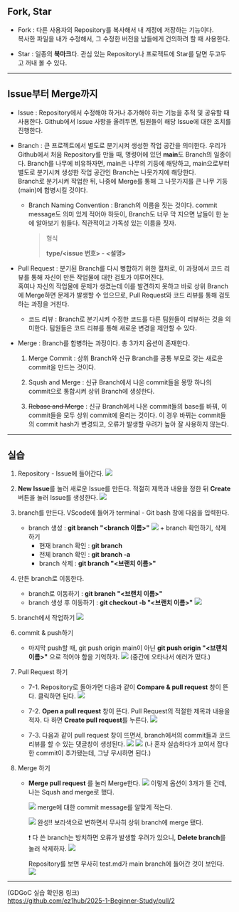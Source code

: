 ## Fork, Star
+ Fork : 다른 사용자의 Repository를 복사해서 내 계정에 저장하는 기능이다.   
복사한 파일을 내가 수정해서, 그 수정한 버전을 남들에게 건의하려 할 때 사용한다.   
   
+ Star : 일종의 **북마크**다. 관심 있는 Repository나 프로젝트에 Star를 달면 두고두고 꺼내 볼 수 있다.   
   
-----
## Issue부터 Merge까지   
   
   + Issue : Repository에서 수정해야 하거나 추가해야 하는 기능을 추적 및 공유할 때 사용한다. Github에서 Issue 사항을 올려두면, 팀원들이 해당 Issue에 대한 조치를 진행한다.   
   
   + Branch : 큰 프로젝트에서 별도로 분기시켜 생성한 작업 공간을 의미한다. 우리가 Github에서 처음 Repository를 만들 때, 명령어에 있던 **main**도 Branch의 일종이다. Branch를 나무에 비유하자면, main은 나무의 기둥에 해당하고, main으로부터 별도로 분기시켜 생성한 작업 공간인 Branch는 나뭇가지에 해당한다.   
   Branch로 분기시켜 작업한 뒤, 나중에 Merge를 통해 그 나뭇가지를 큰 나무 기둥\(main)에 합병시킬 것이다.   

      - Branch Naming Convention : Branch의 이름을 짓는 것이다. commit message도 의미 있게 적어야 하듯이, Branch도 너무 막 지으면 남들이 한 눈에 알아보기 힘들다. 직관적이고 가독성 있는 이름을 짓자.   

         > 형식   
         >    
         > **type/\<issue 번호> - \<설명>**

   + Pull Request : 분기된 Branch를 다시 병합하기 위한 절차로, 이 과정에서 코드 리뷰를 통해 자신이 만든 작업물에 대한 검토가 이루어진다.   
   혹여나 자신의 작업물에 문제가 생겼는데 이를 발견하지 못하고 바로 상위 Branch에 Merge하면 문제가 발생할 수 있으므로, Pull Request와 코드 리뷰를 통해 검토하는 과정을 거친다.   
      - 코드 리뷰 : Branch로 분기시켜 수정한 코드를 다른 팀원들이 리뷰하는 것을 의미한다. 팀원들은 코드 리뷰를 통해 새로운 변경을 제안할 수 있다.   
+ Merge : Branch를 합병하는 과정이다. 총 3가지 옵션이 존재한다.   
    1. Merge Commit : 상위 Branch와 신규 Branch를 공통 부모로 갖는 새로운 commit을 만드는 것이다.   
          
    2. Sqush and Merge : 신규 Branch에서 나온 commit들을 몽땅 하나의 commit으로 통합시켜 상위 Branch에 생성한다.

    3. ~~Rebase and Merge~~ : 신규 Branch에서 나온 commit들의 base를 바꿔, 이 commit들을 모두 상위 commit에 올리는 것이다. 이 경우 바뀌는 commit들의 commit hash가 변경되고, 오류가 발생할 우려가 높아 잘 사용하지 않는다.   
---
## 실습
1. Repository - Issue에 들어간다.
![](https://velog.velcdn.com/images/tss9752/post/9da200c8-34e5-440f-b383-c856f8d38436/image.png)

2. **New Issue**를 눌러 새로운 Issue를 만든다. 적절히 제목과 내용을 정한 뒤 **Create** 버튼을 눌러 Issue를 생성한다.
![](https://velog.velcdn.com/images/tss9752/post/a67865f7-adac-4513-8d4f-a4e6b51018d9/image.png)


3. branch를 만든다. VScode에 들어가 terminal - Git bash 창에 다음을 입력한다.   
   + branch 생성 : **git branch "\<branch 이름>"**
      ![](https://velog.velcdn.com/images/tss9752/post/252ffe8a-912c-4959-bf6f-506a83af35be/image.png)
   \+  branch 확인하기, 삭제하기
      + 현재 branch 확인 : **git branch**   
      + 전체 branch 확인 : **git branch -a**  
      + branch 삭제 : **git branch "<브랜치 이름>"**

4. 만든 branch로 이동한다.
   + branch로 이동하기 : **git branch "<브랜치 이름>"**
   + branch 생성 후 이동하기 : **git checkout -b "<브랜치 이름>"**
   ![](https://velog.velcdn.com/images/tss9752/post/bb418c23-7f1e-4469-af03-b279049aac64/image.png)

5. branch에서 작업하기
   ![](https://velog.velcdn.com/images/tss9752/post/2e95eb43-20ea-4d2b-8a2c-29b756f5a368/image.png)
6. commit & push하기
    + 마지막 push할 때, git push origin main이 아닌
    **git push origin "<브랜치 이름>"** 으로 적어야 함을 기억하자. 
    ![](https://velog.velcdn.com/images/tss9752/post/b1ee5d40-2499-4c93-90ba-85f5ca4859d5/image.png)
   (중간에 오타나서 에러가 떴다.)
7. Pull Request 하기
   - 7-1. Repository로 돌아가면 다음과 같이 **Compare & pull request** 창이 뜬다. 클릭하면 된다.
   ![](https://velog.velcdn.com/images/tss9752/post/2030c097-343e-49de-9a55-040e553e96d0/image.png)   

   - 7-2. **Open a pull request** 창이 뜬다. Pull Request의 적절한 제목과 내용을 적자. 다 하면 **Create pull request**를 누른다.
   ![](https://velog.velcdn.com/images/tss9752/post/71bcd2fd-049a-4bb6-a099-1254e7b53576/image.png)

   - 7-3. 다음과 같이 pull request 창이 뜨면서, branch에서의 commit들과 코드 리뷰를 할 수 있는 댓글창이 생성된다.
   ![](https://velog.velcdn.com/images/tss9752/post/6441be6d-9895-439a-95a9-d6efe28ba7fb/image.png)
   ![](https://velog.velcdn.com/images/tss9752/post/e5212caa-86f6-4d1b-b4c7-3a8a5c23176b/image.png)
   (나 혼자 실습하다가 꼬여서 잡다한 commit이 추가됐는데, 그냥 무시하면 된다.)

8. Merge 하기   
   + **Merge pull request** 를 눌러 Merge한다. 
      ![](https://velog.velcdn.com/images/tss9752/post/5a88b708-e9fd-4326-844c-4ae57779cda3/image.png)
      이렇게 옵션이 3개가 뜰 건데, 나는 Sqush and merge로 했다.

      ![](https://velog.velcdn.com/images/tss9752/post/a70d6319-293a-4306-82fd-462f9037adf2/image.png)
      merge에 대한 commit message를 알맞게 적는다.

      ![](https://velog.velcdn.com/images/tss9752/post/4f85fb93-d699-4807-b175-a95e3e5daf03/image.png)
      완성!! 보라색으로 변하면서 무사히 상위 branch에 merge 됐다.   

      ❗ 다 쓴 branch는 방치하면 오류가 발생할 우려가 있으니, **Delete branch**를 눌러 삭제하자.
      ![](https://velog.velcdn.com/images/tss9752/post/1a899dde-9397-4732-9890-ee92afcaad53/image.png)

      Repository를 보면 무사히 test.md가 main branch에 들어간 것이 보인다.
      ![](https://velog.velcdn.com/images/tss9752/post/bcefc171-6495-4a77-846e-85de3887d04a/image.png)

--- 
(GDGoC 실습 확인용 링크)   
https://github.com/ez1hub/2025-1-Beginner-Study/pull/2

